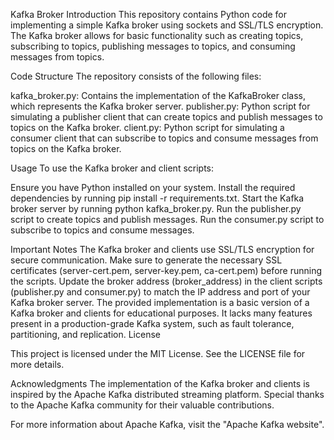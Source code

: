 Kafka Broker 
Introduction
This repository contains Python code for implementing a simple Kafka broker using sockets and SSL/TLS encryption. The Kafka broker allows for basic functionality such as creating topics, subscribing to topics, publishing messages to topics, and consuming messages from topics.

Code Structure
The repository consists of the following files:

kafka_broker.py: Contains the implementation of the KafkaBroker class, which represents the Kafka broker server.
publisher.py: Python script for simulating a publisher client that can create topics and publish messages to topics on the Kafka broker.
client.py: Python script for simulating a consumer client that can subscribe to topics and consume messages from topics on the Kafka broker.

Usage
To use the Kafka broker and client scripts:

Ensure you have Python installed on your system.
Install the required dependencies by running pip install -r requirements.txt.
Start the Kafka broker server by running python kafka_broker.py.
Run the publisher.py script to create topics and publish messages.
Run the consumer.py script to subscribe to topics and consume messages.

Important Notes
The Kafka broker and clients use SSL/TLS encryption for secure communication. Make sure to generate the necessary SSL certificates (server-cert.pem, server-key.pem, ca-cert.pem) before running the scripts.
Update the broker address (broker_address) in the client scripts (publisher.py and consumer.py) to match the IP address and port of your Kafka broker server.
The provided implementation is a basic version of a Kafka broker and clients for educational purposes. It lacks many features present in a production-grade Kafka system, such as fault tolerance, partitioning, and replication.
License

This project is licensed under the MIT License. See the LICENSE file for more details.

Acknowledgments
The implementation of the Kafka broker and clients is inspired by the Apache Kafka distributed streaming platform. Special thanks to the Apache Kafka community for their valuable contributions.

For more information about Apache Kafka, visit the "Apache Kafka website".
